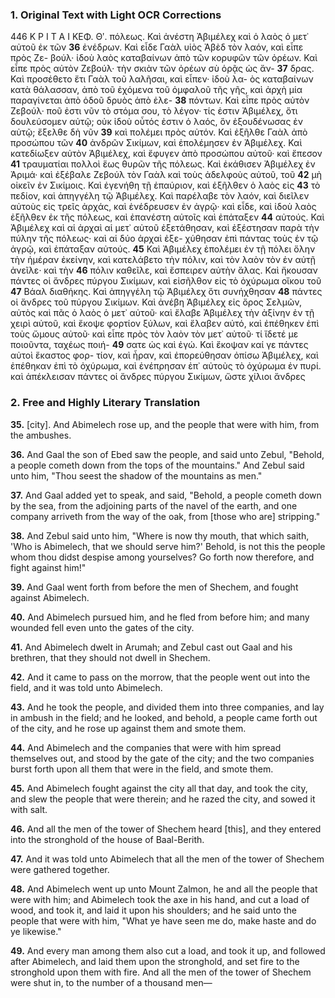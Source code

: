 ### 1. Original Text with Light OCR Corrections

446                                Κ Ρ Ι Τ Α Ι                                ΚΕΦ. Θʹ.
πόλεως. Καὶ ἀνέστη Ἀβιμέλεχ καὶ ὁ λαὸς ὁ μετ᾿ αὐτοῦ ἐκ τῶν
**36** ἐνέδρων. Καὶ εἶδε Γαὰλ υἱὸς Ἀβὲδ τὸν λαόν, καὶ εἶπε πρὸς Ζε-
βούλ· ἰδοὺ λαὸς καταβαίνων ἀπὸ τῶν κορυφῶν τῶν ὀρέων. Καὶ
εἶπε πρὸς αὐτὸν Ζεβούλ· τὴν σκιὰν τῶν ὀρέων σὺ ὁρᾷς ὡς ἄν-
**37** δρας. Καὶ προσέθετο ἔτι Γαὰλ τοῦ λαλῆσαι, καὶ εἶπεν· ἰδοὺ λα-
ὸς καταβαίνων κατὰ θάλασσαν, ἀπὸ τοῦ ἐχόμενα τοῦ ὀμφαλοῦ
τῆς γῆς, καὶ ἀρχὴ μία παραγίνεται ἀπὸ ὁδοῦ δρυὸς ἀπὸ ἐλε-
**38** πόντων. Καὶ εἶπε πρὸς αὐτὸν Ζεβούλ· ποῦ ἐστι νῦν τὸ στόμα
σου, τὸ λέγον· τίς ἐστιν Ἀβιμέλεχ, ὅτι δουλεύσομεν αὐτῷ; οὐκ
ἰδοὺ οὗτός ἐστιν ὁ λαός, ὃν ἐξουδένωσας ἐν αὐτῷ; ἔξελθε δὴ νῦν
**39** καὶ πολέμει πρὸς αὐτόν. Καὶ ἐξῆλθε Γαὰλ ἀπὸ προσώπου τῶν
**40** ἀνδρῶν Σικίμων, καὶ ἐπολέμησεν ἐν Ἀβιμέλεχ. Καὶ κατεδίωξεν
αὐτὸν Ἀβιμέλεχ, καὶ ἔφυγεν ἀπὸ προσώπου αὐτοῦ· καὶ ἔπεσον
**41** τραυματίαι πολλοὶ ἕως θυρῶν τῆς πόλεως. Καὶ ἐκάθισεν Ἀβιμέλεχ ἐν
Ἀριμά· καὶ ἐξέβαλε Ζεβούλ τὸν Γαὰλ καὶ τοὺς ἀδελφοὺς αὐτοῦ, τοῦ
**42** μὴ οἰκεῖν ἐν Σικίμοις. Καὶ ἐγενήθη τῇ ἐπαύριον, καὶ ἐξῆλθεν ὁ λαὸς εἰς
**43** τὸ πεδίον, καὶ ἀπηγγέλη τῷ Ἀβιμέλεχ. Καὶ παρέλαβε τὸν λαόν, καὶ
διεῖλεν αὐτοὺς εἰς τρεῖς ἀρχάς, καὶ ἐνέδρευσεν ἐν ἀγρῷ· καὶ εἶδε, καὶ
ἰδοὺ λαὸς ἐξῆλθεν ἐκ τῆς πόλεως, καὶ ἐπανέστη αὐτοῖς καὶ ἐπάταξεν
**44** αὐτούς. Καὶ Ἀβιμέλεχ καὶ αἱ ἀρχαὶ αἱ μετ᾿ αὐτοῦ ἐξετάθησαν, καὶ
ἐξέστησαν παρὰ τὴν πύλην τῆς πόλεως· καὶ αἱ δύο ἀρχαὶ ἐξε-
χύθησαν ἐπὶ πάντας τοὺς ἐν τῷ ἀγρῷ, καὶ ἐπάταξαν αὐτούς.
**45** Καὶ Ἀβιμέλεχ ἐπολέμει ἐν τῇ πόλει ὅλην τὴν ἡμέραν ἐκείνην, καὶ
κατελάβετο τὴν πόλιν, καὶ τὸν λαὸν τὸν ἐν αὐτῇ ἀνεῖλε· καὶ τὴν
**46** πόλιν καθεῖλε, καὶ ἔσπειρεν αὐτὴν ἅλας. Καὶ ἤκουσαν πάντες
οἱ ἄνδρες πύργου Σικίμων, καὶ εἰσῆλθον εἰς τὸ ὀχύρωμα οἴκου τοῦ
**47** Βάαλ διαθήκης. Καὶ ἀπηγγέλη τῷ Ἀβιμέλεχ ὅτι συνήχθησαν
**48** πάντες οἱ ἄνδρες τοῦ πύργου Σικίμων. Καὶ ἀνέβη Ἀβιμέλεχ εἰς
ὄρος Σελμῶν, αὐτὸς καὶ πᾶς ὁ λαὸς ὁ μετ᾿ αὐτοῦ· καὶ ἔλαβε
Ἀβιμέλεχ τὴν ἀξίνην ἐν τῇ χειρὶ αὐτοῦ, καὶ ἔκοψε φορτίον ξύλων,
καὶ ἔλαβεν αὐτό, καὶ ἐπέθηκεν ἐπὶ τοὺς ὤμους αὐτοῦ· καὶ εἶπε
πρὸς τὸν λαὸν τὸν μετ᾿ αὐτοῦ· τί ἴδετέ με ποιοῦντα, ταχέως ποιή-
**49** σατε ὡς καὶ ἐγώ. Καὶ ἔκοψαν καί γε πάντες αὐτοὶ ἕκαστος φορ-
τίον, καὶ ἦραν, καὶ ἐπορεύθησαν ὀπίσω Ἀβιμέλεχ, καὶ ἐπέθηκαν
ἐπὶ τὸ ὀχύρωμα, καὶ ἐνέπρησαν ἐπ᾿ αὐτοὺς τὸ ὀχύρωμα ἐν πυρί.
καὶ ἀπέκλεισαν πάντες οἱ ἄνδρες πύργου Σικίμων, ὥστε χίλιοι ἄνδρες

### 2. Free and Highly Literary Translation

**35.** [city]. And Abimelech rose up, and the people that were with him, from the ambushes.

**36.** And Gaal the son of Ebed saw the people, and said unto Zebul, "Behold, a people cometh down from the tops of the mountains." And Zebul said unto him, "Thou seest the shadow of the mountains as men."

**37.** And Gaal added yet to speak, and said, "Behold, a people cometh down by the sea, from the adjoining parts of the navel of the earth, and one company arriveth from the way of the oak, from [those who are] stripping."

**38.** And Zebul said unto him, "Where is now thy mouth, that which saith, 'Who is Abimelech, that we should serve him?' Behold, is not this the people whom thou didst despise among yourselves? Go forth now therefore, and fight against him!"

**39.** And Gaal went forth from before the men of Shechem, and fought against Abimelech.

**40.** And Abimelech pursued him, and he fled from before him; and many wounded fell even unto the gates of the city.

**41.** And Abimelech dwelt in Arumah; and Zebul cast out Gaal and his brethren, that they should not dwell in Shechem.

**42.** And it came to pass on the morrow, that the people went out into the field, and it was told unto Abimelech.

**43.** And he took the people, and divided them into three companies, and lay in ambush in the field; and he looked, and behold, a people came forth out of the city, and he rose up against them and smote them.

**44.** And Abimelech and the companies that were with him spread themselves out, and stood by the gate of the city; and the two companies burst forth upon all them that were in the field, and smote them.

**45.** And Abimelech fought against the city all that day, and took the city, and slew the people that were therein; and he razed the city, and sowed it with salt.

**46.** And all the men of the tower of Shechem heard [this], and they entered into the stronghold of the house of Baal-Berith.

**47.** And it was told unto Abimelech that all the men of the tower of Shechem were gathered together.

**48.** And Abimelech went up unto Mount Zalmon, he and all the people that were with him; and Abimelech took the axe in his hand, and cut a load of wood, and took it, and laid it upon his shoulders; and he said unto the people that were with him, "What ye have seen me do, make haste and do ye likewise."

**49.** And every man among them also cut a load, and took it up, and followed after Abimelech, and laid them upon the stronghold, and set fire to the stronghold upon them with fire. And all the men of the tower of Shechem were shut in, to the number of a thousand men—